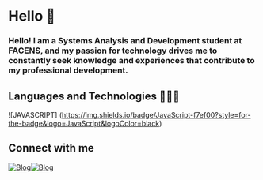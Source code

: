 # Hello 👋

### Hello! I am a Systems Analysis and Development student at FACENS, and my passion for technology drives me to constantly seek knowledge and experiences that contribute to my professional development.

## **Languages ​​and Technologies** 👨🏻‍💻
![JAVASCRIPT] (https://img.shields.io/badge/JavaScript-f7ef00?style=for-the-badge&logo=JavaScript&logoColor=black)



## **Connect with me**

[![Blog](https://img.shields.io/badge/LinkedIn-0077B5?style=for-the-badge&logo=linkedin&logoColor=white)](https://www.linkedin.com/in/giovanni-nogueira-870b6b21a/)[![Blog](https://img.shields.io/badge/Instagram-ffffff?style=for-the-badge&logo=Instagram&logoColor=purple)](https://www.instagram.com/_giovanninog/)
<!--
**giovanninog/giovanninog** is a ✨ _special_ ✨ repository because its `README.md` (this file) appears on your GitHub profile.

Here are some ideas to get you started:

- 🔭 I’m currently working on ...
- 🌱 I’m currently learning ...
- 👯 I’m looking to collaborate on ...
- 🤔 I’m looking for help with ...
- 💬 Ask me about ...
- 📫 How to reach me: ...
- 😄 Pronouns: ...
- ⚡ Fun fact: ...
-->
